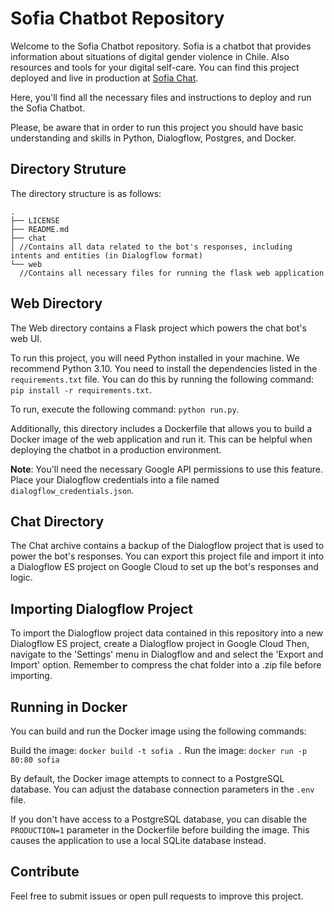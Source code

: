 # Sofia Chatbot Repository

Welcome to the Sofia Chatbot repository. Sofia is a chatbot that provides information about situations of digital gender violence in Chile. Also resources and tools for your digital self-care. You can find this project deployed and live in production at [Sofia Chat](https://sofiachat.cl/).

Here, you'll find all the necessary files and instructions to deploy and run the Sofia Chatbot.

Please, be aware that in order to run this project you should have basic understanding and skills in Python, Dialogflow, Postgres, and Docker.

## Directory Struture

The directory structure is as follows:

```
.
├── LICENSE
├── README.md
├── chat
│ //Contains all data related to the bot's responses, including intents and entities (in Dialogflow format)
└── web
  //Contains all necessary files for running the flask web application
```

## Web Directory

The Web directory contains a Flask project which powers the chat bot's web UI.

To run this project, you will need Python installed in your machine. We recommend Python 3.10. You need to install the dependencies listed in the `requirements.txt` file. You can do this by running the following command: `pip install -r requirements.txt`.

To run, execute the following command: `python run.py`.

Additionally, this directory includes a Dockerfile that allows you to build a Docker image of the web application and run it. This can be helpful when deploying the chatbot in a production environment.

**Note**: You'll need the necessary Google API permissions to use this feature. Place your Dialogflow credentials into a file named `dialogflow_credentials.json`.

## Chat Directory

The Chat archive contains a backup of the Dialogflow project that is used to power the bot's responses. You can export this project file and import it into a Dialogflow ES project on Google Cloud to set up the bot's responses and logic.

## Importing Dialogflow Project

To import the Dialogflow project data contained in this repository into a new Dialogflow ES project, create a Dialogflow project in Google Cloud Then, navigate to the 'Settings' menu in Dialogflow and and select the 'Export and Import' option. Remember to compress the chat folder into a .zip file before importing.

## Running in Docker

You can build and run the Docker image using the following commands:

Build the image: `docker build -t sofia .`
Run the image: `docker run -p 80:80 sofia`

By default, the Docker image attempts to connect to a PostgreSQL database. You can adjust the database connection parameters in the `.env` file.

If you don't have access to a PostgreSQL database, you can disable the `PRODUCTION=1` parameter in the Dockerfile before building the image. This causes the application to use a local SQLite database instead.

## Contribute

Feel free to submit issues or open pull requests to improve this project. 